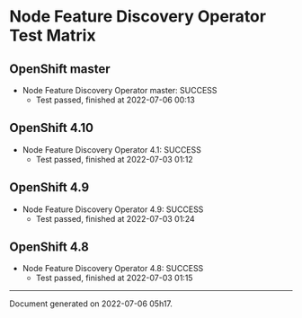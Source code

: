 
Node Feature Discovery Operator Test Matrix
===========================================

OpenShift master
----------------



* Node Feature Discovery Operator master: SUCCESS
  - Test passed, finished at 2022-07-06 00:13






OpenShift 4.10
--------------



* Node Feature Discovery Operator 4.1: SUCCESS
  - Test passed, finished at 2022-07-03 01:12






OpenShift 4.9
-------------



* Node Feature Discovery Operator 4.9: SUCCESS
  - Test passed, finished at 2022-07-03 01:24






OpenShift 4.8
-------------



* Node Feature Discovery Operator 4.8: SUCCESS
  - Test passed, finished at 2022-07-03 01:15






---
Document generated on 2022-07-06 05h17.
